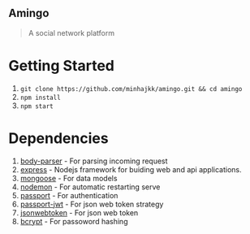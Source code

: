 ## Amingo
> A social network platform

# Getting Started
1. `git clone https://github.com/minhajkk/amingo.git && cd amingo`
2. `npm install`
3. `npm start`

# Dependencies
1. [body-parser](https://www.npmjs.com/package/body-parser) - For parsing incoming request
2. [express](https://expressjs.com/) - Nodejs framework for buiding web and api applications.
3. [mongoose](https://mongoosejs.com/) - For data models
4. [nodemon](https://www.npmjs.com/package/nodemon) - For automatic restarting serve
5. [passport](https://www.passportjs.org) - For authentication
6. [passport-jwt](https://www.npmjs.com/package/passport-jwt) - For json web token strategy
7. [jsonwebtoken](https://www.npmjs.com/package/jsonwebtoken) - For json web token
8. [bcrypt](https://www.npmjs.com/package/bcrypt) - For passoword hashing